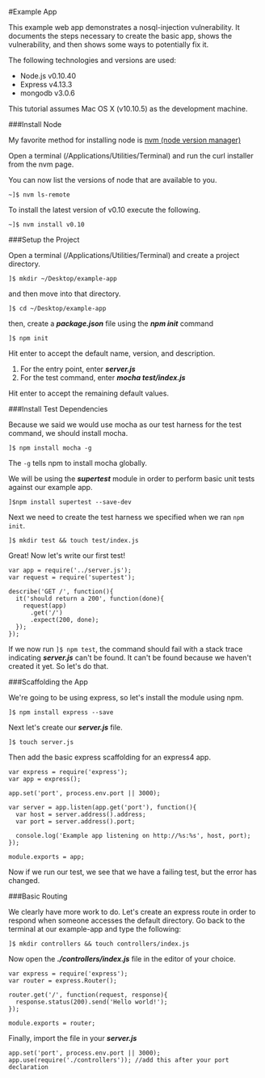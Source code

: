 #Example App

This example web app demonstrates a nosql-injection vulnerability. It documents the steps necessary to create the basic app, shows the vulnerability, and then shows some ways to potentially fix it.

The following technologies and versions are used:

* Node.js v0.10.40
* Express v4.13.3
* mongodb v3.0.6

This tutorial assumes Mac OS X (v10.10.5) as the development machine.

###Install Node

My favorite method for installing node is [nvm (node version manager)](https://github.com/creationix/nvm)

Open a terminal (/Applications/Utilities/Terminal) and run the curl installer from the nvm page.

You can now list the versions of node that are available to you.

`~]$ nvm ls-remote`

To install the latest version of v0.10 execute the following.

`~]$ nvm install v0.10`




###Setup the Project

Open a terminal (/Applications/Utilities/Terminal) and create a project directory.

`]$ mkdir ~/Desktop/example-app`

and then move into that directory.

`]$ cd ~/Desktop/example-app`

then, create a ***package.json*** file using the ___npm init___ command

`]$ npm init`

Hit enter to accept the default name, version, and description.

1. For the entry point, enter ***server.js***
2. For the test command, enter ***mocha test/index.js***

Hit enter to accept the remaining default values.

###Install Test Dependencies

Because we said we would use mocha as our test harness for the test command, we should install mocha.

`]$ npm install mocha -g`

The `-g` tells npm to install mocha globally.

We will be using the ***supertest*** module in order to perform basic unit tests against our example app.

`]$npm install supertest --save-dev`

Next we need to create the test harness we specified when we ran `npm init`.

`]$ mkdir test && touch test/index.js`

Great!  Now let's write our first test!

```
var app = require('../server.js');
var request = require('supertest');

describe('GET /', function(){
  it('should return a 200', function(done){
    request(app)
      .get('/')
      .expect(200, done);
  });
});
```
If we now run `]$ npm test`, the command should fail with a stack trace indicating ***server.js*** can't be found. It can't be found because we haven't created it yet.  So let's do that.

###Scaffolding the App

We're going to be using express, so let's install the module using npm.

`]$ npm install express --save`

Next let's create our ***server.js*** file.

`]$ touch server.js`

Then add the basic express scaffolding for an express4 app.

```
var express = require('express');
var app = express();

app.set('port', process.env.port || 3000);

var server = app.listen(app.get('port'), function(){
  var host = server.address().address;
  var port = server.address().port;

  console.log('Example app listening on http://%s:%s', host, port);
});

module.exports = app;
```
Now if we run our test, we see that we have a failing test, but the error has changed.

###Basic Routing

We clearly have more work to do. Let's create an express route in order to respond when someone accesses the default directory. Go back to the terminal at our example-app and type the following:

`]$ mkdir controllers && touch controllers/index.js`

Now open the ***./controllers/index.js*** file in the editor of your choice.

```
var express = require('express');
var router = express.Router();

router.get('/', function(request, response){
  response.status(200).send('Hello world!');
});

module.exports = router;
```

Finally, import the file in your ***server.js***

```
app.set('port', process.env.port || 3000); 
app.use(require('./controllers')); //add this after your port declaration
```




